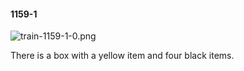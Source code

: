 #### 1159-1
![train-1159-1-0.png](https://github.com/lil-lab/nlvr/raw/master/nlvr/train/images/25/train-1159-1-0.png "train-1159-1-0.png")

There is a box with a yellow item and four black items.